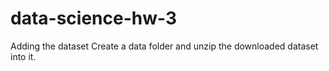 # data-science-hw-3

Adding the dataset
Create a data folder and unzip the downloaded dataset into it.